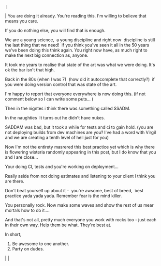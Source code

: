                                                                                              |
| You are doing it already. You're reading this. I'm willing to believe that means you care.

If you do nothing else, you will find that is enough. 

We are a young science,  a young discipline and right now  discipline is still the last thing that we need!  If you think you've seen it all in the 50 years we've been doing this think again. You right now have, as much right to make the next big connection as, anyone.

It took me years to realise that state of the art was what we were doing. It's ok the bar isn't that high.

Back in the 80s (when I was 7)  (how did it autocomplete that correctly?)  if you were doing version control that was state of the art.

I'm happy to report that everyone everywhere is now doing this. (if not comment below so I can write some puts... )

Then in the nigntes i think there was something called SSADM.

In the naughties  It turns out he didn't have nukes.

SADDAM was bad, but it took a while for tests and ci to gain hold. (you are not deploying builds from dev machines are you? I've had a word with Virgil and we are creating a tenth level of hell just for you)

Now I'm not the entirety masrered this best practice yet which is why there is flowering wisteria randomly appearing in this post, but I do know that you and I are close...

Your doing CI, tests and you're working on deployment...

Really aside from not doing estimates and listening to your client I think you are there.

Don't beat yourself up about it -  you're awsome, best of breed,  best practice yada yada yada. Remember fear is the mind killer.

You personally rock. Now make some waves and show the rest of us mear mortals how to do it....

And that's not all, pretty much everyone you work with rocks too -  just each in their own way. Help them be what. They're best at.

In short,

<ol>
<li>Be awesome to one another. </li>
<li>Party on dudes.</li>
</ol>


</ol> |
|                    